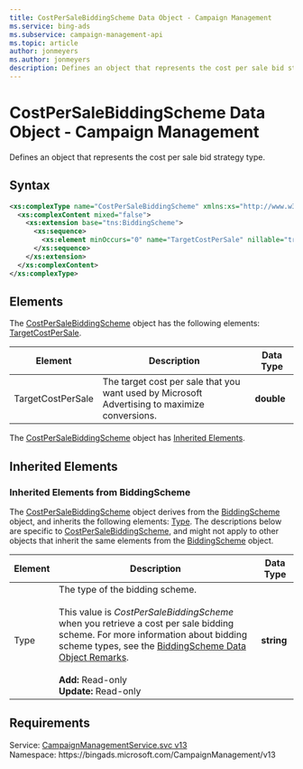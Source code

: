 ```yaml
---
title: CostPerSaleBiddingScheme Data Object - Campaign Management
ms.service: bing-ads
ms.subservice: campaign-management-api
ms.topic: article
author: jonmeyers
ms.author: jonmeyers
description: Defines an object that represents the cost per sale bid strategy type.
---
```

# CostPerSaleBiddingScheme Data Object - Campaign Management
Defines an object that represents the cost per sale bid strategy type.

## Syntax
```xml
<xs:complexType name="CostPerSaleBiddingScheme" xmlns:xs="http://www.w3.org/2001/XMLSchema">
  <xs:complexContent mixed="false">
    <xs:extension base="tns:BiddingScheme">
      <xs:sequence>
        <xs:element minOccurs="0" name="TargetCostPerSale" nillable="true" type="xs:double" />
      </xs:sequence>
    </xs:extension>
  </xs:complexContent>
</xs:complexType>
```

## <a name="elements"></a>Elements

The [CostPerSaleBiddingScheme](costpersalebiddingscheme.md) object has the following elements: [TargetCostPerSale](#targetcostpersale).

|Element|Description|Data Type|
|-----------|---------------|-------------|
|<a name="targetcostpersale"></a>TargetCostPerSale|The target cost per sale that you want used by Microsoft Advertising to maximize conversions.|**double**|

The [CostPerSaleBiddingScheme](costpersalebiddingscheme.md) object has [Inherited Elements](#inheritedelements).

## <a name="inheritedelements"></a>Inherited Elements

### <a name="inheritedelementsbiddingscheme"></a>Inherited Elements from BiddingScheme
The [CostPerSaleBiddingScheme](costpersalebiddingscheme.md) object derives from the [BiddingScheme](biddingscheme.md) object, and inherits the following elements: [Type](#type). The descriptions below are specific to [CostPerSaleBiddingScheme](costpersalebiddingscheme.md), and might not apply to other objects that inherit the same elements from the [BiddingScheme](biddingscheme.md) object.  

|Element|Description|Data Type|
|-----------|---------------|-------------|
|<a name="type"></a>Type|The type of the bidding scheme.<br/><br/>This value is *CostPerSaleBiddingScheme* when you retrieve a cost per sale bidding scheme. For more information about bidding scheme types, see the [BiddingScheme Data Object Remarks](biddingscheme.md#remarks).<br/><br/>**Add:** Read-only<br/>**Update:** Read-only|**string**|

## Requirements
Service: [CampaignManagementService.svc v13](https://campaign.api.bingads.microsoft.com/Api/Advertiser/CampaignManagement/v13/CampaignManagementService.svc)  
Namespace: https\://bingads.microsoft.com/CampaignManagement/v13  

